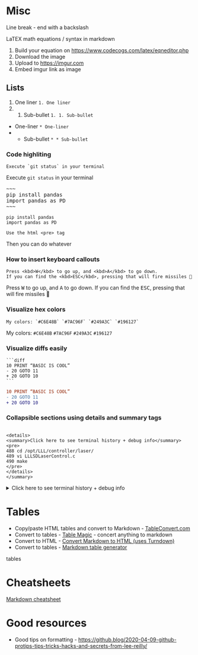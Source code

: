 # Misc
Line break - end with a backslash

LaTEX math equations / syntax in markdown
1. Build your equation on https://www.codecogs.com/latex/eqneditor.php
2. Download the image
3. Upload to https://imgur.com
4. Embed imgur link as image

## Lists
1. One liner `1. One liner`
1. 1. Sub-bullet `1. 1. Sub-bullet`
* One-liner `* One-liner`
* * Sub-bullet `* * Sub-bullet`

### Code highliting
~~~
Execute `git status` in your terminal 
~~~ 
Execute `git status` in your terminal

<pre>
~~~
pip install pandas
import pandas as PD
~~~
</pre>

~~~
pip install pandas
import pandas as PD
~~~

~~~
Use the html <pre> tag
~~~
Then you can do whatever 

### How to insert keyboard callouts 
~~~
Press <kbd>W</kbd> to go up, and <kbd>A</kbd> to go down.
If you can find the <kbd>ESC</kbd>, pressing that will fire missiles 🚀
~~~

Press <kbd>W</kbd> to go up, and <kbd>A</kbd> to go down.
If you can find the <kbd>ESC</kbd>, pressing that will fire missiles 🚀

### Visualize hex colors
~~~
My colors: `#C6E48B` `#7AC96F` `#249A3C` `#196127`
~~~
My colors: `#C6E48B` `#7AC96F` `#249A3C` `#196127`

### Visualize diffs easily
~~~ 
```diff
10 PRINT “BASIC IS COOL”
- 20 GOTO 11
+ 20 GOTO 10
```
~~~

```diff
10 PRINT “BASIC IS COOL”
- 20 GOTO 11
+ 20 GOTO 10
```

### Collapsible sections using details and summary tags
~~~

<details>
<summary>Click here to see terminal history + debug info</summary>
<pre>
488 cd /opt/LLL/controller/laser/
489 vi LLLSDLaserControl.c
490 make
</pre>
</details>
</summary>
~~~

<details>
<summary>Click here to see terminal history + debug info</summary>
<pre>
488 cd /opt/LLL/controller/laser/
489 vi LLLSDLaserControl.c
490 make
</pre>
</details>
</summary>

# Tables
* Copy/paste HTML tables and convert to Markdown - [TableConvert.com](https://tableconvert.com/)
* Convert to tables - [Table Magic](https://github.com/stevecat/table-magic) - concert anything to markdown 
* Convert to HTML - [Convert Markdown to HTML (uses Turndown)](https://domchristie.github.io/turndown/)
* Convert to tables - [Markdown table generator](https://www.tablesgenerator.com/markdown_tables)

tables

# Cheatsheets
[Markdown cheatsheet](https://github.com/adam-p/markdown-here/wiki/Markdown-Cheatsheet)

# Good resources 
* Good tips on formatting - https://github.blog/2020-04-09-github-protips-tips-tricks-hacks-and-secrets-from-lee-reilly/
